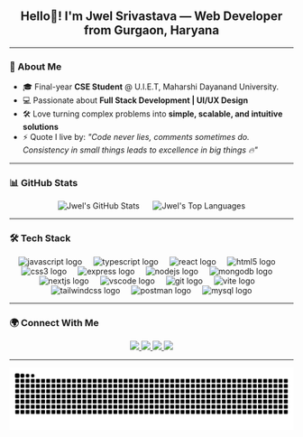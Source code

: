 <br clear="both">

<h2 align="center">Hello👋! I'm Jwel Srivastava — Web Developer from Gurgaon, Haryana</h2>

---

### 🚀 About Me
- 🎓 Final-year **CSE Student** @ U.I.E.T, Maharshi Dayanand University.
- 💻 Passionate about **Full Stack Development | UI/UX Design**  
- 🛠️ Love turning complex problems into **simple, scalable, and intuitive solutions**  
- ⚡ Quote I live by: *"Code never lies, comments sometimes do. Consistency in small things leads to excellence in big things 🔥"*  

---

### 📊 GitHub Stats
<div align="center">
  <img src="https://github-readme-stats.vercel.app/api?username=JwelSrivastava&show_icons=true&theme=dracula&include_all_commits=true&cache_seconds=86400" alt="Jwel's GitHub Stats" />
  &nbsp;&nbsp;&nbsp;&nbsp; 
  <img src="https://github-readme-stats.vercel.app/api/top-langs?username=JwelSrivastava&layout=compact&theme=dracula&langs_count=6&cache_seconds=86400" alt="Jwel's Top Languages" />
</div>

---

### 🛠️ Tech Stack
<div align="center">
  <img src="https://cdn.jsdelivr.net/gh/devicons/devicon/icons/javascript/javascript-original.svg" height="30" alt="javascript logo" />
  <img width="12" />
  <img src="https://cdn.jsdelivr.net/gh/devicons/devicon/icons/typescript/typescript-original.svg" height="30" alt="typescript logo" />
  <img width="12" />
  <img src="https://skillicons.dev/icons?i=react" height="30" alt="react logo" />
  <img width="12" />
  <img src="https://cdn.jsdelivr.net/gh/devicons/devicon/icons/html5/html5-original.svg" height="30" alt="html5 logo" />
  <img width="12" />
  <img src="https://cdn.jsdelivr.net/gh/devicons/devicon/icons/css3/css3-original.svg" height="30" alt="css3 logo" />
  <img width="12" />
  <img src="https://skillicons.dev/icons?i=express" height="30" alt="express logo" />
  <img width="12" />
  <img src="https://skillicons.dev/icons?i=nodejs" height="30" alt="nodejs logo" />
  <img width="12" />
  <img src="https://skillicons.dev/icons?i=mongodb" height="30" alt="mongodb logo" />
  <img width="12" />
  <img src="https://cdn.jsdelivr.net/gh/devicons/devicon/icons/nextjs/nextjs-original.svg" height="30" alt="nextjs logo" />
  <img width="12" />
  <img src="https://cdn.jsdelivr.net/gh/devicons/devicon/icons/vscode/vscode-original.svg" height="30" alt="vscode logo" />
  <img width="12" />
  <img src="https://cdn.jsdelivr.net/gh/devicons/devicon/icons/git/git-original.svg" height="30" alt="git logo" />
  <img width="12" />
  <img src="https://skillicons.dev/icons?i=vite" height="30" alt="vite logo" />
  <img width="12" />
  <img src="https://skillicons.dev/icons?i=tailwind" height="30" alt="tailwindcss logo" />
  <img width="12" />
  <img src="https://skillicons.dev/icons?i=postman" height="30" alt="postman logo" />
  <img width="12" />
  <img src="https://cdn.simpleicons.org/mysql/4479A1" height="30" alt="mysql logo" />
</div>

---

### 🌍 Connect With Me
<div align="center">

  <a href="https://www.instagram.com/jwel_srivastava" target="_blank">
    <img src="https://img.shields.io/static/v1?message=Instagram&logo=instagram&label=&color=E4405F&logoColor=white&style=for-the-badge" height="35" />
  </a>

  <a href="https://discord.com/users/1234567890" target="_blank">
    <img src="https://img.shields.io/static/v1?message=Discord&logo=discord&label=&color=7289DA&logoColor=white&style=for-the-badge" height="35" />
  </a>

  <a href="https://www.linkedin.com/in/jwel-srivastava" target="_blank">
    <img src="https://img.shields.io/static/v1?message=LinkedIn&logo=linkedin&label=&color=0077B5&logoColor=white&style=for-the-badge" height="35" />
  </a>

  <a href="https://twitter.com/jwel_srivastava" target="_blank">
    <img src="https://img.shields.io/static/v1?message=Twitter&logo=twitter&label=&color=1DA1F2&logoColor=white&style=for-the-badge" height="35" />
  </a>

</div>

---

![GitHub Snake Animation](https://github.com/JwelSrivastava/JwelSrivastava/blob/output/snake.svg)
